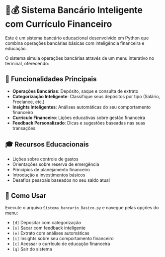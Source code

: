 # 🧠💰 Sistema Bancário Inteligente com Currículo Financeiro

Este é um sistema bancário educacional desenvolvido em Python que combina operações bancárias básicas com inteligência financeira e educação.

O sistema simula operações bancárias através de um menu interativo no terminal, oferecendo:

## 🌟 Funcionalidades Principais
- **Operações Bancárias**: Depósito, saque e consulta de extrato
- **Categorização Inteligente**: Classifique seus depósitos por tipo (Salário, Freelance, etc.)
- **Insights Inteligentes**: Análises automáticas do seu comportamento financeiro
- **Currículo Financeiro**: Lições educativas sobre gestão financeira
- **Feedback Personalizado**: Dicas e sugestões baseadas nas suas transações

## 🎓 Recursos Educacionais
- Lições sobre controle de gastos
- Orientações sobre reserva de emergência
- Princípios de planejamento financeiro
- Introdução a investimentos básicos
- Desafios pessoais baseados no seu saldo atual

## 🚀 Como Usar
Execute o arquivo `Sistema_bancario_Basico.py` e navegue pelas opções do menu:
- `[d]` Depositar com categorização
- `[s]` Sacar com feedback inteligente
- `[e]` Extrato com análises automáticas
- `[i]` Insights sobre seu comportamento financeiro
- `[c]` Acessar o currículo de educação financeira
- `[q]` Sair do sistema
